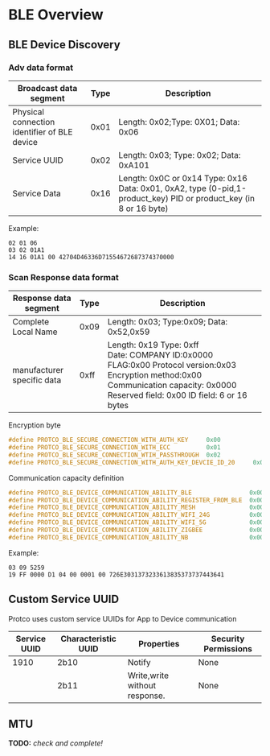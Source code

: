 
# BLE Overview  

## BLE Device Discovery  

### Adv data format

Broadcast data segment | Type | Description
---- | ---- | ----
 Physical connection identifier of BLE device | 0x01 | Length: 0x02;Type: 0X01; Data: 0x06
 Service UUID | 0x02 | Length: 0x03; Type: 0x02; Data: 0xA101
 Service Data | 0x16 | Length: 0x0C or 0x14 Type: 0x16 Data: 0x01, 0xA2, type (0-pid,1-product_key) PID or product_key (in 8 or 16 byte)

Example:  

```TEXT
02 01 06 
03 02 01A1
14 16 01A1 00 42704D46336D71554672687374370000
```

### Scan Response data format

Response data segment | Type | Description
--- | --- | ---
 Complete Local Name | 0x09 | Length: 0x03; Type:0x09; Data: 0x52,0x59
 manufacturer specific data | 0xff | Length: 0x19 Type: 0xff<br/>Date: COMPANY ID:0x0000 FLAG:0x00 Protocol version:0x03 Encryption method:0x00 Communication capacity: 0x0000 Reserved field: 0x00 ID field: 6 or 16 bytes

Encryption byte  

```C
#define PROTCO_BLE_SECURE_CONNECTION_WITH_AUTH_KEY     0x00
#define PROTCO_BLE_SECURE_CONNECTION_WITH_ECC          0x01
#define PROTCO_BLE_SECURE_CONNECTION_WTIH_PASSTHROUGH  0x02
#define PROTCO_BLE_SECURE_CONNECTION_WITH_AUTH_KEY_DEVCIE_ID_20     0x03
```

Communication capacity definition  

```C
#define PROTCO_BLE_DEVICE_COMMUNICATION_ABILITY_BLE                0x0000
#define PROTCO_BLE_DEVICE_COMMUNICATION_ABILITY_REGISTER_FROM_BLE  0x0001
#define PROTCO_BLE_DEVICE_COMMUNICATION_ABILITY_MESH               0x0002
#define PROTCO_BLE_DEVICE_COMMUNICATION_ABILITY_WIFI_24G           0x0004
#define PROTCO_BLE_DEVICE_COMMUNICATION_ABILITY_WIFI_5G            0x0008
#define PROTCO_BLE_DEVICE_COMMUNICATION_ABILITY_ZIGBEE             0x0010
#define PROTCO_BLE_DEVICE_COMMUNICATION_ABILITY_NB                 0x0020
```

Example:  

```TEXT
03 09 5259
19 FF 0000 D1 04 00 0001 00 726E3031373233613835373737443641
```

## Custom Service UUID  

Protco uses custom service UUIDs for App to Device communication  

Service UUID | Characteristic UUID | Properties | Security Permissions
---- | ---- | ---- | ----
 1910 | 2b10 | Notify | None
 &nbsp; | 2b11 | Write,write without response. | None

## MTU  

**TODO:** _check and complete!_  

